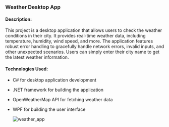 ### Weather Desktop App

#### Description:
This project is a desktop application that allows users to check the weather conditions in their city. It provides real-time weather data, including temperature, humidity, wind speed, and more. The application features robust error handling to gracefully handle network errors, invalid inputs, and other unexpected scenarios. Users can simply enter their city name to get the latest weather information.

#### Technologies Used:

- C# for desktop application development
- .NET framework for building the application
- OpenWeatherMap API for fetching weather data
- WPF for building the user interface

  ![weather_app](https://github.com/v1kaa/Desktop-Weather-APP/assets/108978479/55b60a8d-9c12-41ca-94dd-9dc33a3b149d)

  
